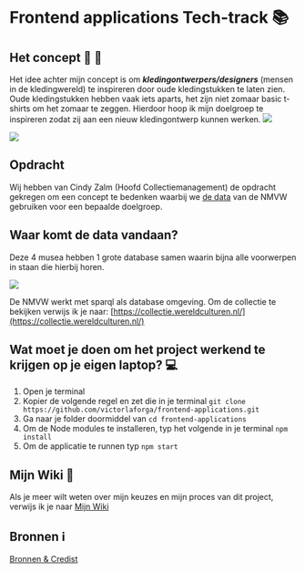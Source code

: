 # Frontend applications Tech-track :books:
## Het concept :shirt: :womans_clothes:

Het idee achter mijn concept is om **_kledingontwerpers/designers_** (mensen in de kledingwereld) te inspireren door oude kledingstukken te laten zien. Oude kledingstukken hebben vaak iets aparts, het zijn niet zomaar basic t-shirts om het zomaar te zeggen. Hierdoor hoop ik mijn doelgroep te inspireren zodat zij aan een nieuw kledingontwerp kunnen werken.
![](https://user-images.githubusercontent.com/37700441/67013246-16198080-f0f3-11e9-9d19-3ab7ef7e11f4.png)

![](https://user-images.githubusercontent.com/37700441/67942928-3fe5a380-fbd9-11e9-9b74-131a31d84a5b.png)

## Opdracht 
Wij hebben van Cindy Zalm (Hoofd Collectiemanagement) de opdracht gekregen om een concept te bedenken waarbij we [de data](https://collectie.wereldculturen.nl/) van de NMVW gebruiken voor een bepaalde doelgroep.


## Waar komt de data vandaan?
Deze 4 musea hebben 1 grote database samen waarin bijna alle voorwerpen in staan die hierbij horen.

![](https://user-images.githubusercontent.com/37700441/67966655-91efee80-fc04-11e9-9d4b-543a5d4df321.png)

De NMVW werkt met sparql als database omgeving.
Om de collectie te bekijken verwijs ik je naar: [https://collectie.wereldculturen.nl/](https://collectie.wereldculturen.nl/)

## Wat moet je doen om het project werkend te krijgen op je eigen laptop? :computer:
1. Open je terminal
2. Kopier de volgende regel en zet die in je terminal `git clone https://github.com/victorlaforga/frontend-applications.git`
3. Ga naar je folder doormiddel van `cd frontend-applications`
4. Om de Node modules te installeren, typ het volgende in je terminal `npm install`
5. Om de applicatie te runnen typ `npm start`

## Mijn Wiki :notebook_with_decorative_cover:
Als je meer wilt weten over mijn keuzes en mijn proces van dit project, verwijs ik je naar [Mijn Wiki](https://github.com/victorlaforga/frontend-applications/wiki)

## Bronnen :information_source:
[Bronnen & Credist](https://github.com/victorlaforga/frontend-applications/wiki/Bronnen)


